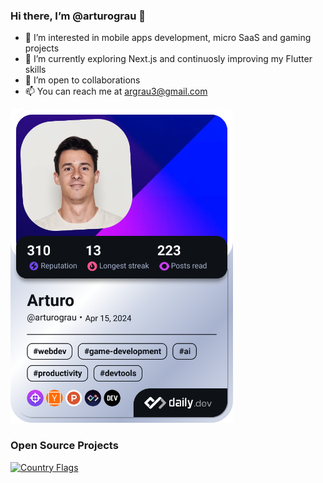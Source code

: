 ### Hi there, I’m @arturograu 👋
- 👀 I’m interested in mobile apps development, micro SaaS and gaming projects
- 🌱 I’m currently exploring Next.js and continuosly improving my Flutter skills
- 💞️ I’m open to collaborations
- 📫 You can reach me at argrau3@gmail.com

<a href="https://app.daily.dev/arturograu"><img src="./devcard.png" width="356" alt="Arturo's Dev Card"/></a>

### Open Source Projects
[![Country Flags](https://github-readme-stats.vercel.app/api/pin/?username=arturograu&repo=country_flags)](https://github.com/arturograu/country_flags)
